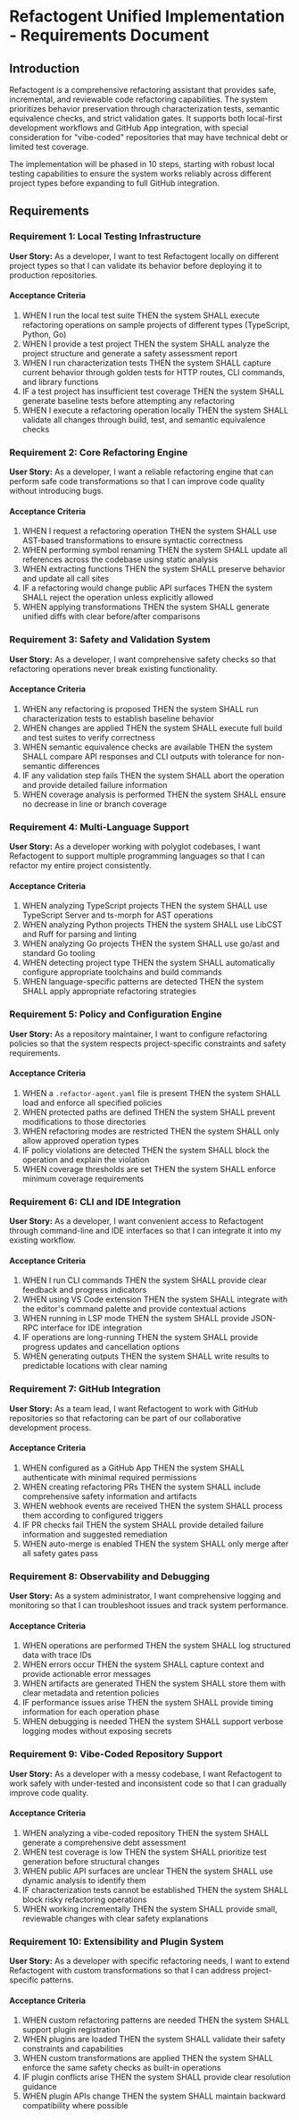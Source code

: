 # Refactogent Unified Implementation - Requirements Document

## Introduction

Refactogent is a comprehensive refactoring assistant that provides safe, incremental, and reviewable code refactoring capabilities. The system prioritizes behavior preservation through characterization tests, semantic equivalence checks, and strict validation gates. It supports both local-first development workflows and GitHub App integration, with special consideration for "vibe-coded" repositories that may have technical debt or limited test coverage.

The implementation will be phased in 10 steps, starting with robust local testing capabilities to ensure the system works reliably across different project types before expanding to full GitHub integration.

## Requirements

### Requirement 1: Local Testing Infrastructure

**User Story:** As a developer, I want to test Refactogent locally on different project types so that I can validate its behavior before deploying it to production repositories.

#### Acceptance Criteria

1. WHEN I run the local test suite THEN the system SHALL execute refactoring operations on sample projects of different types (TypeScript, Python, Go)
2. WHEN I provide a test project THEN the system SHALL analyze the project structure and generate a safety assessment report
3. WHEN I run characterization tests THEN the system SHALL capture current behavior through golden tests for HTTP routes, CLI commands, and library functions
4. IF a test project has insufficient test coverage THEN the system SHALL generate baseline tests before attempting any refactoring
5. WHEN I execute a refactoring operation locally THEN the system SHALL validate all changes through build, test, and semantic equivalence checks

### Requirement 2: Core Refactoring Engine

**User Story:** As a developer, I want a reliable refactoring engine that can perform safe code transformations so that I can improve code quality without introducing bugs.

#### Acceptance Criteria

1. WHEN I request a refactoring operation THEN the system SHALL use AST-based transformations to ensure syntactic correctness
2. WHEN performing symbol renaming THEN the system SHALL update all references across the codebase using static analysis
3. WHEN extracting functions THEN the system SHALL preserve behavior and update all call sites
4. IF a refactoring would change public API surfaces THEN the system SHALL reject the operation unless explicitly allowed
5. WHEN applying transformations THEN the system SHALL generate unified diffs with clear before/after comparisons

### Requirement 3: Safety and Validation System

**User Story:** As a developer, I want comprehensive safety checks so that refactoring operations never break existing functionality.

#### Acceptance Criteria

1. WHEN any refactoring is proposed THEN the system SHALL run characterization tests to establish baseline behavior
2. WHEN changes are applied THEN the system SHALL execute full build and test suites to verify correctness
3. WHEN semantic equivalence checks are available THEN the system SHALL compare API responses and CLI outputs with tolerance for non-semantic differences
4. IF any validation step fails THEN the system SHALL abort the operation and provide detailed failure information
5. WHEN coverage analysis is performed THEN the system SHALL ensure no decrease in line or branch coverage

### Requirement 4: Multi-Language Support

**User Story:** As a developer working with polyglot codebases, I want Refactogent to support multiple programming languages so that I can refactor my entire project consistently.

#### Acceptance Criteria

1. WHEN analyzing TypeScript projects THEN the system SHALL use TypeScript Server and ts-morph for AST operations
2. WHEN analyzing Python projects THEN the system SHALL use LibCST and Ruff for parsing and linting
3. WHEN analyzing Go projects THEN the system SHALL use go/ast and standard Go tooling
4. WHEN detecting project type THEN the system SHALL automatically configure appropriate toolchains and build commands
5. WHEN language-specific patterns are detected THEN the system SHALL apply appropriate refactoring strategies

### Requirement 5: Policy and Configuration Engine

**User Story:** As a repository maintainer, I want to configure refactoring policies so that the system respects project-specific constraints and safety requirements.

#### Acceptance Criteria

1. WHEN a `.refactor-agent.yaml` file is present THEN the system SHALL load and enforce all specified policies
2. WHEN protected paths are defined THEN the system SHALL prevent modifications to those directories
3. WHEN refactoring modes are restricted THEN the system SHALL only allow approved operation types
4. IF policy violations are detected THEN the system SHALL block the operation and explain the violation
5. WHEN coverage thresholds are set THEN the system SHALL enforce minimum coverage requirements

### Requirement 6: CLI and IDE Integration

**User Story:** As a developer, I want convenient access to Refactogent through command-line and IDE interfaces so that I can integrate it into my existing workflow.

#### Acceptance Criteria

1. WHEN I run CLI commands THEN the system SHALL provide clear feedback and progress indicators
2. WHEN using VS Code extension THEN the system SHALL integrate with the editor's command palette and provide contextual actions
3. WHEN running in LSP mode THEN the system SHALL provide JSON-RPC interface for IDE integration
4. IF operations are long-running THEN the system SHALL provide progress updates and cancellation options
5. WHEN generating outputs THEN the system SHALL write results to predictable locations with clear naming

### Requirement 7: GitHub Integration

**User Story:** As a team lead, I want Refactogent to work with GitHub repositories so that refactoring can be part of our collaborative development process.

#### Acceptance Criteria

1. WHEN configured as a GitHub App THEN the system SHALL authenticate with minimal required permissions
2. WHEN creating refactoring PRs THEN the system SHALL include comprehensive safety information and artifacts
3. WHEN webhook events are received THEN the system SHALL process them according to configured triggers
4. IF PR checks fail THEN the system SHALL provide detailed failure information and suggested remediation
5. WHEN auto-merge is enabled THEN the system SHALL only merge after all safety gates pass

### Requirement 8: Observability and Debugging

**User Story:** As a system administrator, I want comprehensive logging and monitoring so that I can troubleshoot issues and track system performance.

#### Acceptance Criteria

1. WHEN operations are performed THEN the system SHALL log structured data with trace IDs
2. WHEN errors occur THEN the system SHALL capture context and provide actionable error messages
3. WHEN artifacts are generated THEN the system SHALL store them with clear metadata and retention policies
4. IF performance issues arise THEN the system SHALL provide timing information for each operation phase
5. WHEN debugging is needed THEN the system SHALL support verbose logging modes without exposing secrets

### Requirement 9: Vibe-Coded Repository Support

**User Story:** As a developer with a messy codebase, I want Refactogent to work safely with under-tested and inconsistent code so that I can gradually improve code quality.

#### Acceptance Criteria

1. WHEN analyzing a vibe-coded repository THEN the system SHALL generate a comprehensive debt assessment
2. WHEN test coverage is low THEN the system SHALL prioritize test generation before structural changes
3. WHEN public API surfaces are unclear THEN the system SHALL use dynamic analysis to identify them
4. IF characterization tests cannot be established THEN the system SHALL block risky refactoring operations
5. WHEN working incrementally THEN the system SHALL provide small, reviewable changes with clear safety explanations

### Requirement 10: Extensibility and Plugin System

**User Story:** As a developer with specific refactoring needs, I want to extend Refactogent with custom transformations so that I can address project-specific patterns.

#### Acceptance Criteria

1. WHEN custom refactoring patterns are needed THEN the system SHALL support plugin registration
2. WHEN plugins are loaded THEN the system SHALL validate their safety constraints and capabilities
3. WHEN custom transformations are applied THEN the system SHALL enforce the same safety checks as built-in operations
4. IF plugin conflicts arise THEN the system SHALL provide clear resolution guidance
5. WHEN plugin APIs change THEN the system SHALL maintain backward compatibility where possible